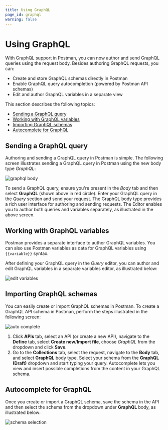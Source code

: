 ```yaml
---
title: Using GraphQL
page_id: graphql
warning: false
---
```


# Using GraphQL

With GraphQL support in Postman, you can now author and send GraphQL queries using the request body. Besides authoring GraphQL requests, you can:

* Create and store GraphQL schemas directly in Postman
* Enable GraphQL query autocompletion \(powered by Postman API schemas\)
* Edit and author GraphQL variables in a separate view

This section describes the following topics:

* [Sending a GraphQL query](graphql.md#sending-a-graphql-query)
* [Working with GraphQL variables](graphql.md#working-with-graphql-variables)
* [Importing GraphQL schemas](graphql.md#importing-graphql-schemas)
* [Autocomplete for GraphQL](graphql.md#autocomplete-for-graphql)

## Sending a GraphQL query

Authoring and sending a GraphQL query in Postman is simple. The following screen illustrates sending a GraphQL query in Postman using the new body type _GraphQL_:

![graphql body](https://s3.amazonaws.com/postman-static-getpostman-com/postman-docs/GraphQL-Body.png)

To send a GraphQL query, ensure you're present in the _Body_ tab and then select **GraphQL** \(shown above in red circle\). Enter your GraphQL query in the _Query_ section and send your request. The GraphQL body type provides a rich user interface for authoring and sending requests. The Editor enables you to author both queries and variables separately, as illustrated in the above screen.

## Working with GraphQL variables

Postman provides a separate interface to author GraphQL variables. You can also use Postman variables as data for GraphQL variables using `{{variable}}` syntax.

After defining your GraphQL query in the _Query_ editor, you can author and edit GraphQL variables in a separate variables editor, as illustrated below:

![edit variables](https://s3.amazonaws.com/postman-static-getpostman-com/postman-docs/GraphQL-Body-Variables.png)

## Importing GraphQL schemas

You can easily create or import GraphQL schemas in Postman. To create a GraphQL API schema in Postman, perform the steps illustrated in the following screen:

![auto complete](https://s3.amazonaws.com/postman-static-getpostman-com/postman-docs/GraphQL-Auto1.gif)

1. Click **APIs** tab, select an API \(or create a new API\), navigate to the **Define** tab, select **Create new**/**Import file**, choose _GraphQL_ from the dropdown and click **Save**.
2. Go to the **Collections** tab, select the request, navigate to the **Body** tab, and select **GraphQL** body type. Select your schema from the **GraphQL \(Draft\)** dropdown and start typing your query. Autocomplete lets you view and insert possible completions from the content in your GraphQL schema.

## Autocomplete for GraphQL

Once you create or import a GraphQL schema, save the schema in the API and then select the schema from the dropdown under **GraphQL** body, as illustrated below:

![schema selection](https://s3.amazonaws.com/postman-static-getpostman-com/postman-docs/GraphQL-Body-Schema.png)

